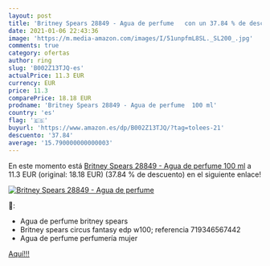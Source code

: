 ```yaml
---
layout: post
title: 'Britney Spears 28849 - Agua de perfume   con un 37.84 % de descuento'
date: 2021-01-06 22:43:36
image: 'https://m.media-amazon.com/images/I/51unpfmL8SL._SL200_.jpg'
comments: true
category: ofertas
author: ring
slug: 'B002Z13TJQ-es'
actualPrice: 11.3 EUR
currency: EUR
price: 11.3
comparePrice: 18.18 EUR
prodname: 'Britney Spears 28849 - Agua de perfume  100 ml'
country: 'es'
flag: '🇪🇸'
buyurl: 'https://www.amazon.es/dp/B002Z13TJQ/?tag=tolees-21'
descuento: '37.84'
average: '15.790000000000003'
---
```


En este momento está [Britney Spears 28849 - Agua de perfume  100 ml](https://www.amazon.es/dp/B002Z13TJQ/?tag=tolees-21) a 11.3 EUR (original: 18.18 EUR) (37.84 %  de descuento) en el siguiente enlace!

[![Britney Spears 28849 - Agua de perfume  ](https://m.media-amazon.com/images/I/51unpfmL8SL._SL200_.jpg)](https://www.amazon.es/dp/B002Z13TJQ/?tag=tolees-21)

🔎:

- Agua de perfume britney spears
- Britney spears circus fantasy edp w100; referencia 719346567442
- Agua de perfume perfumería mujer

[Aquí!!!](https://www.amazon.es/dp/B002Z13TJQ/?tag=tolees-21)
